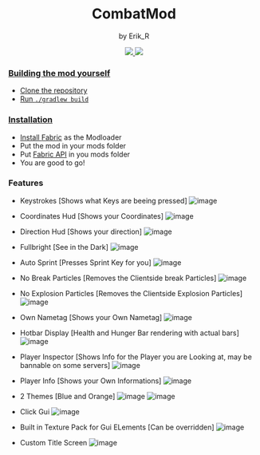 
<p align="center">
<h1 align="center">CombatMod</h1>
<p align="center">by Erik_R</p>
<div align="center">
  <a href="https://fabricmc.net/use/installer/"><img src="https://img.shields.io/badge/Modloader-Fabric%201.19.4-blue"/> <a href="https://www.curseforge.com/minecraft/mc-mods/fabric-api"><img src="https://img.shields.io/badge/Requires-%20Fabric%20API-lightgrey"/>
</div>

### Building the mod yourself
- Clone the repository
- Run `./gradlew build`

### Installation
- Install [Fabric](https://fabricmc.net/use/installer/) as the Modloader
- Put the mod in your mods folder
- Put [Fabric API](https://www.curseforge.com/minecraft/mc-mods/fabric-api) in you mods folder
- You are good to go!

### Features
- Keystrokes [Shows what Keys are beeing pressed]
  ![image](https://user-images.githubusercontent.com/74710895/236004066-79923a21-23cb-4ff8-afc5-51202f11d2a8.png)

- Coordinates Hud [Shows your Coordinates]
  ![image](https://user-images.githubusercontent.com/74710895/236004008-60676b40-6117-44fb-9c00-ada790cc8446.png)

- Direction Hud [Shows your direction]
  ![image](https://user-images.githubusercontent.com/74710895/236004125-670d35b8-97d7-419f-a7cd-809a4703c617.png)

- Fullbright [See in the Dark]
  ![image](https://user-images.githubusercontent.com/74710895/236005340-4bacfb3a-aac6-4c72-b916-25492d8caacd.png)

- Auto Sprint [Presses Sprint Key for you]
  ![image](https://user-images.githubusercontent.com/74710895/236005302-19be1985-debd-4c1f-b120-28910bd8ed9b.png)

- No Break Particles [Removes the Clientside break Particles]
  ![image](https://user-images.githubusercontent.com/74710895/236005373-9a4ba157-a124-4842-896e-141825ae2704.png)

- No Explosion Particles [Removes the Clientside Explosion Particles]
  ![image](https://user-images.githubusercontent.com/74710895/236005403-c8e60c06-ad62-4557-b4e0-c288c7b7e89d.png)

- Own Nametag [Shows your Own Nametag]
  ![image](https://user-images.githubusercontent.com/74710895/236005170-00e54361-04e1-480c-bb99-9a23d985c72d.png)

- Hotbar Display [Health and Hunger Bar rendering with actual bars]
  ![image](https://user-images.githubusercontent.com/74710895/236004455-eacbeda2-99b9-4c7e-8857-ddbcdcaf49d4.png)

- Player Inspector [Shows Info for the Player you are Looking at, may be bannable on some servers]
  ![image](https://user-images.githubusercontent.com/74710895/236004278-7365440f-20ac-42e6-9374-a6dadfcbc3b9.png)

- Player Info [Shows your Own Informations]
  ![image](https://user-images.githubusercontent.com/74710895/236004406-5f22031b-2a8f-4160-a854-9728a3ed83ba.png)

- 2 Themes [Blue and Orange]
  ![image](https://user-images.githubusercontent.com/74710895/236004730-2a93d680-7d72-4613-a949-8a9660df737c.png)
  ![image](https://user-images.githubusercontent.com/74710895/236004778-dfce5d40-141b-4138-b937-90dbe2f80f7e.png)

- Click Gui
  ![image](https://user-images.githubusercontent.com/74710895/236004502-ec9707b9-409c-43c8-9ac2-71daa785f338.png)

- Built in Texture Pack for Gui ELements [Can be overridden]
  ![image](https://user-images.githubusercontent.com/74710895/236004927-26a47b96-3afc-4ebd-86dd-9a69e66c4562.png)

- Custom Title Screen 
  ![image](https://user-images.githubusercontent.com/74710895/236005489-fcd89455-cd26-49cb-9320-61275efa24c4.png)
